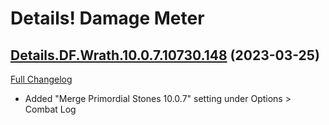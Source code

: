 # Details! Damage Meter

## [Details.DF.Wrath.10.0.7.10730.148](https://github.com/Tercioo/Details-Damage-Meter/tree/Details.DF.Wrath.10.0.7.10730.148) (2023-03-25)
[Full Changelog](https://github.com/Tercioo/Details-Damage-Meter/compare/Details.DF.Wrath.10.0.7.10729.148...Details.DF.Wrath.10.0.7.10730.148) 

- Added "Merge Primordial Stones 10.0.7" setting under Options > Combat Log  
